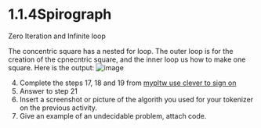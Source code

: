 # 1.1.4Spirograph

Zero Iteration and Infinite loop


The concentric square has a nested for loop. The outer loop is for the creation of the cpnecntric square, and the inner loop us how to make one square. 
Here is the output:
![image](https://github.com/user-attachments/assets/a662a200-a36d-4acf-a25b-68481223fd31)





4. Complete the steps 17, 18 and 19 from [mypltw use clever to sign on](https://pltw.read.inkling.com/a/b/5310c007377c46e28d745961310f0c2e/p/728c751a6c4145bea0ea83c5058fb9f9#44b0003a2ee14fcc9865e7bb5faec747)
5. Answer to step 21
6. Insert a screenshot or picture of the algorith you used for your tokenizer on the previous activity.
7. Give an example of an undecidable problem, attach code.
   


